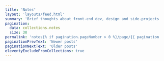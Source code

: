 ```yaml
---
title: 'Notes'
layout: 'layouts/feed.html'
summary: 'Brief thoughts about front-end dev, design and side-projects'
pagination:
  data: collections.notes
  size: 30
permalink: 'notes{% if pagination.pageNumber > 0 %}/page/{{ pagination.pageNumber }}{% endif %}/index.html'
paginationPrevText: 'Newer posts'
paginationNextText: 'Older posts'
eleventyExcludeFromCollections: true
---
```

